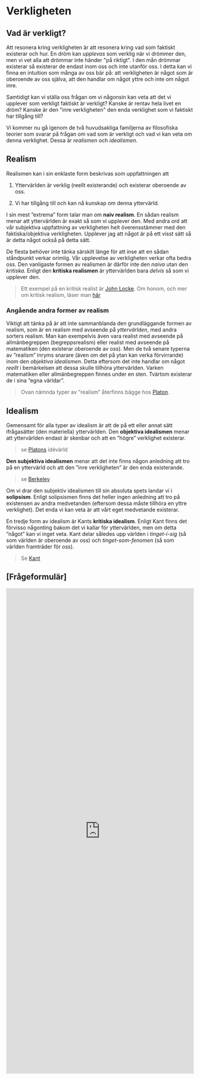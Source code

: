 # Verkligheten

## Vad är verkligt? 
Att resonera kring verkligheten är att resonera kring vad som faktiskt existerar och hur. En dröm kan _upplevas_ som verklig när vi drömmer den, men vi vet alla att drömmar inte händer "på riktigt". I den mån drömmar existerar så existerar de endast inom oss och inte utanför oss. I detta kan vi finna en intuition som många av oss bär på: att verkligheten är något som är oberoende av oss själva, att den handlar om något yttre och inte om något inre. 

Samtidigt kan vi ställa oss frågan om vi någonsin kan veta att det vi upplever som verkligt faktiskt är verkligt? Kanske är rentav hela livet en dröm? Kanske är den "inre verkligheten" den enda verklighet som vi faktiskt har tillgång till? 

Vi kommer nu gå igenom de två huvudsakliga familjerna av filosofiska teorier som svarar på frågan om vad som är verkligt och vad vi kan veta om denna verklighet. Dessa är _realismen_ och _idealismen_.

## Realism

Realismen kan i sin enklaste form beskrivas som uppfattningen att 

1. Yttervärlden är verklig (reellt existerande) och existerar oberoende av oss.

2. Vi har tillgång till och kan nå kunskap om denna yttervärld. 

I sin mest ”extrema” form talar man om **naiv realism**. En sådan realism menar att yttervärlden är exakt så som vi upplever den. Med andra ord att vår subjektiva uppfattning av verkligheten helt överensstämmer med den faktiska/objektiva verkligheten. Upplever jag att något är på ett visst sätt så är detta något också på detta sätt. 

De flesta behöver inte tänka särskilt länge för att inse att en sådan ståndpunkt verkar orimlig. Vår upplevelse av verkligheten verkar ofta bedra oss. <!--FÅ IN EXEMPEL --> 
Den vanligaste formen av realismen är därför inte den *naiva* utan den *kritiska*. Enligt den **kritiska realismen** är yttervärlden bara *delvis* så som vi upplever den. 

<!--Få in något om att det inte bara är så att den delvis är så som vi upplever den utan att de också handlar om att vi upplever den på olika sätt: se exempelvis Simons text -->

> Ett exempel på en kritisk realist är [John Locke](3_5_filosoferna.md#Locke). Om honom, och mer om kritisk realism, läser man [här](3_5_filosoferna.md#Locke) 

<!--i läroboken på sidorna 114-115.  -->

### Angående andra former av realism

Viktigt att tänka på är att inte sammanblanda den grundläggande formen av realism, som är en realism med avseende på *yttervärlden*, med andra sorters realism. Man kan exempelvis även vara realist med avseende på allmänbegreppen (begreppsrealism) eller realist med avseende på matematiken (den existerar oberoende av oss). Men de två senare typerna av ”realism” inryms snarare (även om det på ytan kan verka förvirrande) inom den *objektiva idealismen*. Detta eftersom det inte handlar om något *reellt* i bemärkelsen att dessa skulle tillhöra yttervärlden. Varken matematiken eller allmänbegreppen finnes under en sten.  Tvärtom existerar de i sina ”egna världar”. 

> Ovan nämnda typer av ”realism” återfinns bägge hos [Platon](3_5_filosoferna.md#Platon).

<!-- Se sidorna 30-32. För att göra kopplingen mellan Platons objektiva idealism och realism med avseende på matematiken och allmänbegreppen, se även sidorna 14-16.  -->

## Idealism
Gemensamt för alla typer av idealism är att de på ett eller annat sätt ifrågasätter (den materiella) yttervärlden. Den **objektiva idealismen** menar att yttervärlden endast är skenbar och att en ”högre” verklighet existerar.

> se [Platons](3_5_filosoferna.md#Platon) idévärld

<!--, sidorna 30-32 i läroboken  -->

**Den subjektiva idealismen** menar att det inte finns någon anledning att tro på en yttervärld och att den ”inre verkligheten” är den enda existerande.

> se [Berkeley](3_5_filosoferna.md#Berkeley)

<!-- se Berkeley, sidorna 116-117 i läroboken -->

Om vi drar den subjektiv idealismen till sin absoluta spets landar vi i **solipsism**. Enligt solipsismen finns det heller ingen anledning att tro på existensen av andra medvetanden (eftersom dessa måste tillhöra en yttre verklighet). Det enda vi kan veta är att vårt eget medvetande existerar. 

<!--Skilja mellan metafysisk och epistemologisk solipsism här? -->

En tredje form av idealism är Kants **kritiska idealism**. Enligt Kant finns det förvisso någonting bakom det vi kallar för yttervärlden, men om detta ”något” kan vi inget veta. Kant delar således upp världen i *tinget-i-sig* (så som världen är oberoende av oss) och *tinget-som-fenomen* (så som världen framträder för oss).

<!--Göra en skillnad gentemot solipsismen här? Koppla till universalismen i Kant? -->

> Se [Kant](3_5_filosoferna.md#Kant)

<!-- på sidorna 120-122 i läroboken -->




## [Frågeformulär]

<iframe src="https://docs.google.com/forms/d/18A8m12GKHpGQkVk2_tIAf0PI330VPilL-v1KpvHfhlA/viewform?embedded=true" width="100%" height="1300" frameborder="0" marginheight="0" marginwidth="0">Läser in...</iframe>
